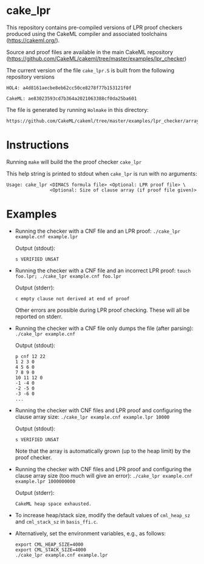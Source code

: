 # cake_lpr
This repository contains pre-compiled versions of LPR proof checkers produced using the CakeML compiler and associated toolchains (https://cakeml.org/).

Source and proof files are available in the main CakeML repository (https://github.com/CakeML/cakeml/tree/master/examples/lpr_checker)

The current version of the file `cake_lpr.S` is built from the following repository versions

```
HOL4: a4d8161aecbe8eb62cc50ce8278f77b153121f0f

CakeML: ae83023593cd7b364a2021063388cf0da25ba601
```

The file is generated by running `Holmake` in this directory:

```
https://github.com/CakeML/cakeml/tree/master/examples/lpr_checker/array/compilation
```

# Instructions

Running `make` will build the the proof checker `cake_lpr`

This help string is printed to stdout when `cake_lpr` is run with no arguments:

```
Usage: cake_lpr <DIMACS formula file> <Optional: LPR proof file> \
                <Optional: Size of clause array (if proof file given)>
```

# Examples

- Running the checker with a CNF file and an LPR proof: `./cake_lpr example.cnf example.lpr`

  Output (stdout):
  ```
  s VERIFIED UNSAT
  ```


- Running the checker with a CNF file and an incorrect LPR proof: `touch foo.lpr; ./cake_lpr example.cnf foo.lpr`


  Output (stderr):
  ```
  c empty clause not derived at end of proof
  ```
  
  Other errors are possible during LPR proof checking. These will all be reported on stderr.


- Running the checker with a CNF file only dumps the file (after parsing): `./cake_lpr example.cnf`

  Output (stdout):
  ```
  p cnf 12 22
  1 2 3 0
  4 5 6 0
  7 8 9 0
  10 11 12 0
  -1 -4 0
  -2 -5 0
  -3 -6 0
  ...
  ```

- Running the checker with CNF files and LPR proof and configuring the clause array size: `./cake_lpr example.cnf example.lpr 10000`

  Output (stdout):
  ```
  s VERIFIED UNSAT
  ```

  Note that the array is automatically grown (up to the heap limit) by the proof checker.

- Running the checker with CNF files and LPR proof and configuring the clause array size (too much will give an error): `./cake_lpr example.cnf example.lpr 1000000000`

  Output (stderr):
  ```
  CakeML heap space exhausted.
  ```

- To increase heap/stack size, modify the default values of `cml_heap_sz` and `cml_stack_sz` in `basis_ffi.c`.

- Alternatively, set the environment variables, e.g., as follows:

  ```
  export CML_HEAP_SIZE=4000
  export CML_STACK_SIZE=4000
  ./cake_lpr example.cnf example.lpr
  ```
